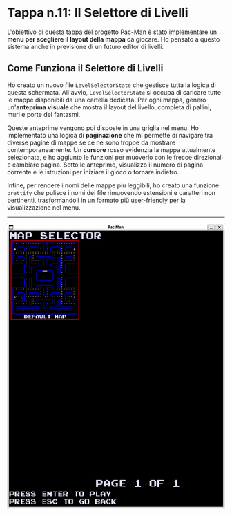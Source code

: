 # Tappa n.11: Il Selettore di Livelli

L'obiettivo di questa tappa del progetto Pac-Man è stato implementare un **menu per scegliere il layout della mappa** da giocare. Ho pensato a questo sistema anche in previsione di un futuro editor di livelli.

## Come Funziona il Selettore di Livelli

Ho creato un nuovo file `LevelSelectorState` che gestisce tutta la logica di questa schermata. All'avvio, `LevelSelectorState` si occupa di caricare tutte le mappe disponibili da una cartella dedicata. Per ogni mappa, genero un'**anteprima visuale** che mostra il layout del livello, completa di pallini, muri e porte dei fantasmi.

Queste anteprime vengono poi disposte in una griglia nel menu. Ho implementato una logica di **paginazione** che mi permette di navigare tra diverse pagine di mappe se ce ne sono troppe da mostrare contemporaneamente. Un **cursore** rosso evidenzia la mappa attualmente selezionata, e ho aggiunto le funzioni per muoverlo con le frecce direzionali e cambiare pagina. Sotto le anteprime, visualizzo il numero di pagina corrente e le istruzioni per iniziare il gioco o tornare indietro.

Infine, per rendere i nomi delle mappe più leggibili, ho creato una funzione `prettify` che pulisce i nomi dei file rimuovendo estensioni e caratteri non pertinenti, trasformandoli in un formato più user-friendly per la visualizzazione nel menu.

---

![Demo del selettore di livelli](images/demo.png)